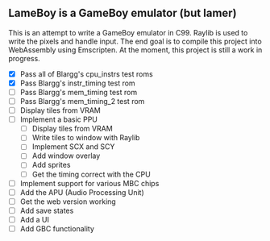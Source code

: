 ## LameBoy is a GameBoy emulator (but lamer)

This is an attempt to write a GameBoy emulator in C99. Raylib is used to write the pixels and handle input. The end goal is to compile this project into WebAssembly using Emscripten. At the moment, this project is still a work in progress.

- [x] Pass all of Blargg's cpu_instrs test roms
- [x] Pass Blargg's instr_timing test rom
- [ ] Pass Blargg's mem_timing test rom
- [ ] Pass Blargg's mem_timing_2 test rom
- [ ] Display tiles from VRAM
- [ ] Implement a basic PPU
  - [ ] Display tiles from VRAM
  - [ ] Write tiles to window with Raylib
  - [ ] Implement SCX and SCY
  - [ ] Add window overlay
  - [ ] Add sprites
  - [ ] Get the timing correct with the CPU
- [ ] Implement support for various MBC chips
- [ ] Add the APU (Audio Processing Unit)
- [ ] Get the web version working
- [ ] Add save states
- [ ] Add a UI
- [ ] Add GBC functionality
